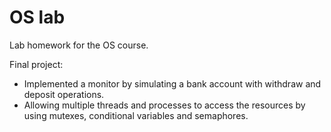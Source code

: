# OS lab

Lab homework for the OS course.

Final project: 
- Implemented a monitor by simulating a bank account with withdraw and deposit operations.
- Allowing multiple threads and processes to access the resources by using mutexes, conditional
variables and semaphores.
